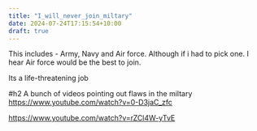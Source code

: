 ```yaml
---
title: "I_will_never_join_miltary"
date: 2024-07-24T17:15:54+10:00
draft: true
---
```


This includes - Army, Navy and Air force. Although if i had to pick one. I hear Air force would be the best to join.

Its a life-threatening job

#h2 A bunch of videos pointing out flaws in the miltary
https://www.youtube.com/watch?v=0-D3jaC_zfc

https://www.youtube.com/watch?v=rZCl4W-yTvE
